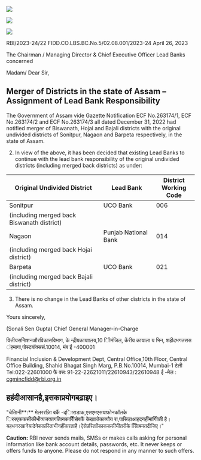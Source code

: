 ![](_page_0_Picture_0.jpeg)

![](_page_0_Picture_1.jpeg)

![](_page_0_Picture_2.jpeg)

RBI/2023-24/22 FIDD.CO.LBS.BC.No.5/02.08.001/2023-24 April 26, 2023

The Chairman / Managing Director & Chief Executive Officer Lead Banks concerned

Madam/ Dear Sir,

## **Merger of Districts in the state of Assam – Assignment of Lead Bank Responsibility**

The Government of Assam vide Gazette Notification ECF No.263174/1, ECF No.263174/2 and ECF No.263174/3 all dated December 31, 2022 had notified merger of Biswanath, Hojai and Bajali districts with the original undivided districts of Sonitpur, Nagaon and Barpeta respectively, in the state of Assam.

2. In view of the above, it has been decided that existing Lead Banks to continue with the lead bank responsibility of the original undivided districts (including merged back districts) as under:

| Original Undivided District                | Lead Bank            | District<br>Working Code |
|--------------------------------------------|----------------------|--------------------------|
| Sonitpur                                   | UCO Bank             | 006                      |
| (including merged back Biswanath district) |                      |                          |
| Nagaon                                     | Punjab National Bank | 014                      |
| (including merged back Hojai district)     |                      |                          |
| Barpeta                                    | UCO Bank             | 021                      |
| (including merged back Bajali district)    |                      |                          |

3. There is no change in the Lead Banks of other districts in the state of Assam.

Yours sincerely,

(Sonali Sen Gupta) Chief General Manager-in-Charge

वित्तीयसमािेशनऔरविकासविभाग, के न्द्रीयकायाालय,10 िीमंजिल, केंरीय कायाला य भिन, शहीदभगतसस ंहमागा,पोस्टबॉक्ससं.10014, मंब ई -400001

 Financial Inclusion & Development Dept, Central Office,10th Floor, Central Office Building, Shahid Bhagat Singh Marg, P.B.No.10014, Mumbai-1 टेली Tel:022-22601000 फै क्सः 91-22-22621011/22610943/22610948 ई -मेल : [cgmincfidd@rbi.org.in](mailto:cgmincfidd@rbi.org.in)

## हहंदीआसानहै,इसकाप्रयोगबढ़ाइए।

 "चेतािनी**:** मेलररज़िा बकैं -द्िाराडाक,एसएमएसयाफोनकॉलके िररएककसीकीभीव्यजक्तगतिानकारीिैसेबकैं केखाातेकाब्यौय रा,पासिडाआहदनहींमांगीिाती है।यहधनरखानेयादेनेकाप्रस्तािभीनहींकरताहै।ऐसेप्रस्तािोंकाककसीभीतरीके सेििाबमतदीजिए।"

**Caution:** RBI never sends mails, SMSs or makes calls asking for personal information like bank account details, passwords, etc. It never keeps or offers funds to anyone. Please do not respond in any manner to such offers.